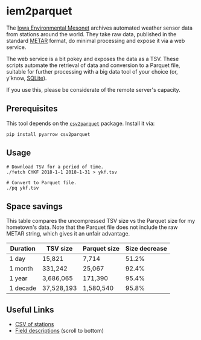 # iem2parquet

The [Iowa Environmental Mesonet](http://mesonet.agron.iastate.edu/) archives automated weather
sensor data from stations around the world. They take raw data, published in the standard
[METAR](https://en.wikipedia.org/wiki/METAR) format, do minimal processing and expose it
via a web service.

The web service is a bit pokey and exposes the data as a TSV. These scripts automate
the retrieval of data and conversion to a Parquet file, suitable for further processing
with a big data tool of your choice (or, y'know, [SQLite](https://github.com/cldellow/sqlite-parquet-vtable)).

If you use this, please be considerate of the remote server's capacity.

## Prerequisites

This tool depends on the [`csv2parquet`](https://github.com/cldellow/csv2parquet) package. Install it via:

```
pip install pyarrow csv2parquet
```

## Usage

```
# Download TSV for a period of time.
./fetch CYKF 2018-1-1 2018-1-31 > ykf.tsv

# Convert to Parquet file.
./pq ykf.tsv
```

## Space savings

This table compares the uncompressed TSV size vs the Parquet size for my hometown's
data. Note that the Parquet file does not include the raw METAR string, which gives
it an unfair advantage.

| Duration | TSV size   | Parquet size | Size decrease |
|----------|------------|--------------|---------------|
| 1 day    | 15,821     | 7,714        | 51.2%         |
| 1 month  | 331,242    | 25,067       | 92.4%         |
| 1 year   | 3,686,065  | 171,390      | 95.4%         |
| 1 decade | 37,528,193 | 1,580,540    | 95.8%         |

## Useful Links

- [CSV of stations](https://mesonet.agron.iastate.edu/sites/networks.php?special=allasos&format=csv&nohtml)
- [Field descriptions](http://mesonet.agron.iastate.edu/request/download.phtml) (scroll to bottom)


